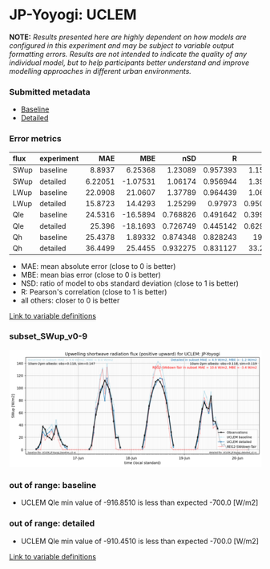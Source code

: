 # JP-Yoyogi: UCLEM

**NOTE:** *Results presented here are highly dependent on how models are configured in this experiment and may be subject to variable output formatting errors. Results are not intended to indicate the quality of any individual model, but to help participants better understand and improve modelling approaches in different urban environments.*

### Submitted metadata

- [Baseline](UCLEM_JP-Yoyogi_baseline_attrs.md)
- [Detailed](UCLEM_JP-Yoyogi_detailed_attrs.md)

### Error metrics

| flux   | experiment   |      MAE |       MBE |      nSD |        R |       5th |    95th |    RMSE |    cRMSE |     AMBE |     1-nSD |       1-R |   nSkewness |   nKurtosis |   Overlap |
|:-------|:-------------|---------:|----------:|---------:|---------:|----------:|--------:|--------:|---------:|---------:|----------:|----------:|------------:|------------:|----------:|
| SWup   | baseline     |  8.8937  |   6.25368 | 1.23089  | 0.957393 |  1.15463  | 22.1248 | 14.6525 | 0.397739 |  6.25368 | 0.230884  | 0.0426069 |    0.200544 |    0.4943   | 0.118572  |
| SWup   | detailed     |  6.22051 |  -1.07531 | 1.06174  | 0.956944 |  1.39163  |  4.6912 | 10.3377 | 0.308611 |  1.07531 | 0.0617427 | 0.0430559 |    0.208878 |    0.29605  | 0.0816529 |
| LWup   | baseline     | 22.0908  |  21.0607  | 1.37789  | 0.964439 |  1.06201  | 68.6237 | 32.579  | 0.490715 | 21.0607  | 0.377892  | 0.0355607 |    1.99903  |    1.47373  | 0.103463  |
| LWup   | detailed     | 15.8723  |  14.4293  | 1.25299  | 0.97973  |  0.950792 | 45.7176 | 22.4223 | 0.338824 | 14.4293  | 0.252991  | 0.0202701 |    1.24997  |    0.974364 | 0.094486  |
| Qle    | baseline     | 24.5316  | -16.5894  | 0.768826 | 0.491642 |  0.399808 | 34.6744 | 38.6063 | 0.913849 | 16.5894  | 0.231174  | 0.508358  |    0.359918 |    1.24974  | 0.398781  |
| Qle    | detailed     | 25.396   | -18.1693  | 0.726749 | 0.445142 |  0.629208 | 41.591  | 40.154  | 0.938696 | 18.1693  | 0.273251  | 0.554858  |    0.540313 |    2.08813  | 0.439634  |
| Qh     | baseline     | 25.4378  |   1.89332 | 0.874348 | 0.828243 | 19.792    | 11.8493 | 37.1835 | 0.562263 |  1.89332 | 0.125653  | 0.171757  |    0.352107 |    1.12186  | 0.221116  |
| Qh     | detailed     | 36.4499  |  25.4455  | 0.932275 | 0.831127 | 33.2404   | 16.8303 | 45.1772 | 0.565207 | 25.4455  | 0.0677263 | 0.168873  |    0.23833  |    0.863648 | 0.379945  |

 - MAE: mean absolute error (close to 0 is better)
 - MBE: mean bias error (close to 0 is better)
 - NSD: ratio of model to obs standard deviation (close to 1 is better)
 - R: Pearson's correlation (close to 1 is better)
 - all others: closer to 0 is better

[Link to variable definitions](../modelattrs/variable_definitions.md)

### <a name="subset_swup_v0-9"></a>subset_SWup_v0-9
[![UCLEM_JP-Yoyogi_subset_SWup_v0-9.png](UCLEM_JP-Yoyogi_subset_SWup_v0-9.png)](UCLEM_JP-Yoyogi_subset_SWup_v0-9.png)

### out of range: baseline

 - UCLEM Qle min value of -916.8510 is less than expected -700.0 [W/m2]

### out of range: detailed

 - UCLEM Qle min value of -910.4510 is less than expected -700.0 [W/m2]


[Link to variable definitions](../modelattrs/variable_definitions.md)

